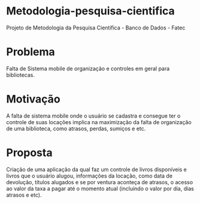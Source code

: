 # Metodologia-pesquisa-cientifica
Projeto de Metodologia da Pesquisa Científica - Banco de Dados - Fatec

# Problema
Falta de Sistema mobile de organização e controles em geral para bibliotecas.

# Motivação
A falta de sistema mobile onde o usuário se cadastra e consegue ter o controle de suas locações implica na maximização da falta de organização de uma biblioteca, como atrasos, perdas, sumiços e etc.

# Proposta
Criação de uma aplicação da qual faz um controle de livros disponíveis e livros que o usuário alugou, informações da locação, como data de devolução, títulos alugados e se por ventura aconteça de atrasos, o acesso ao valor da taxa a pagar até o momento atual (incluindo o valor por dia, dias atrasos e etc).
